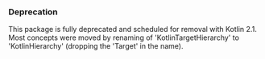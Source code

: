 ### Deprecation

This package is fully deprecated and scheduled for removal with Kotlin 2.1. 
Most concepts were moved by renaming of 'KotlinTargetHierarchy' to 'KotlinHierarchy'
(dropping the 'Target' in the name). 